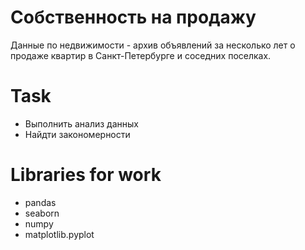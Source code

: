 # Собственность на продажу
Данные по недвижимости - архив объявлений за несколько лет о продаже квартир в Санкт-Петербурге и соседних поселках.

# Task
- Выполнить анализ данных
- Найдти закономерности

# Libraries for work
- pandas
- seaborn
- numpy
- matplotlib.pyplot
